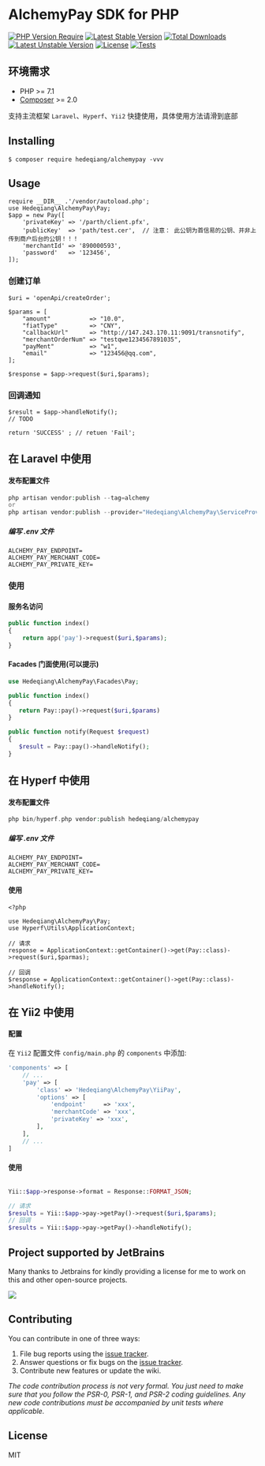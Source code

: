 # AlchemyPay SDK for PHP

[![PHP Version Require](http://poser.pugx.org/hedeqiang/alchemypay-sdk-php/require/php)](https://packagist.org/packages/hedeqiang/alchemypay-sdk-php)
[![Latest Stable Version](https://poser.pugx.org/hedeqiang/alchemypay-sdk-php/v)](//packagist.org/packages/hedeqiang/alchemypay-sdk-php)
[![Total Downloads](https://poser.pugx.org/hedeqiang/alchemypay-sdk-php/downloads)](//packagist.org/packages/hedeqiang/alchemypay-sdk-php)
[![Latest Unstable Version](https://poser.pugx.org/hedeqiang/alchemypay-sdk-php/v/unstable)](//packagist.org/packages/hedeqiang/alchemypay-sdk-php)
[![License](https://poser.pugx.org/hedeqiang/alchemypay-sdk-php/license)](//packagist.org/packages/hedeqiang/alchemypay-sdk-php)
[![Tests](https://github.com/hedeqiang/alchemypay-sdk-php/actions/workflows/test.yml/badge.svg)](https://github.com/hedeqiang/payease/actions/workflows/test.yml)

## 环境需求

- PHP >= 7.1
- [Composer](https://getcomposer.org/) >= 2.0

支持主流框架 `Laravel`、`Hyperf`、`Yii2` 快捷使用，具体使用方法请滑到底部

## Installing

```shell
$ composer require hedeqiang/alchemypay -vvv
```

## Usage

```shell
require __DIR__ .'/vendor/autoload.php';
use Hedeqiang\AlchemyPay\Pay;
$app = new Pay([
    'privateKey' => '/parth/client.pfx',
    'publicKey'  => 'path/test.cer',  // 注意： 此公钥为首信易的公钥、并非上传到商户后台的公钥！！！
    'merchantId' => '890000593',
    'password'   => '123456',
]);
```

### 创建订单

```shell
$uri = 'openApi/createOrder';

$params = [
    "amount"           => "10.0",
    "fiatType"         => "CNY",
    "callbackUrl"      => "http://147.243.170.11:9091/transnotify",
    "merchantOrderNum" => "testqwe1234567891035",
    "payMent"          => "w1",
    "email"            => "123456@qq.com",
];

$response = $app->request($uri,$params);
```

### 回调通知

```shell
$result = $app->handleNotify();
// TODO

return 'SUCCESS' ; // retuen 'Fail';
```

## 在 Laravel 中使用

#### 发布配置文件

```php
php artisan vendor:publish --tag=alchemy
or 
php artisan vendor:publish --provider="Hedeqiang\AlchemyPay\ServiceProvider"
```

##### 编写 .env 文件

```
ALCHEMY_PAY_ENDPOINT=
ALCHEMY_PAY_MERCHANT_CODE=
ALCHEMY_PAY_PRIVATE_KEY=
```

### 使用

#### 服务名访问

```php
public function index()
{
    return app('pay')->request($uri,$params);
}
```

#### Facades 门面使用(可以提示)

```php
use Hedeqiang\AlchemyPay\Facades\Pay;

public function index()
{
   return Pay::pay()->request($uri,$params)
}

public function notify(Request $request)
{
   $result = Pay::pay()->handleNotify();
}
```

## 在 Hyperf 中使用

#### 发布配置文件

```php
php bin/hyperf.php vendor:publish hedeqiang/alchemypay
```

##### 编写 .env 文件

```
ALCHEMY_PAY_ENDPOINT=
ALCHEMY_PAY_MERCHANT_CODE=
ALCHEMY_PAY_PRIVATE_KEY=
```

#### 使用

```shell
<?php

use Hedeqiang\AlchemyPay\Pay;
use Hyperf\Utils\ApplicationContext;

// 请求
response = ApplicationContext::getContainer()->get(Pay::class)->request($uri,$parmas);

// 回调
$response = ApplicationContext::getContainer()->get(Pay::class)->handleNotify();
```

## 在 Yii2 中使用

#### 配置

在 `Yii2` 配置文件 `config/main.php` 的 `components` 中添加:

```php
'components' => [
    // ...
    'pay' => [
        'class' => 'Hedeqiang\AlchemyPay\YiiPay',
        'options' => [
            'endpoint'     => 'xxx',
            'merchantCode' => 'xxx',
            'privateKey' => 'xxx',
        ],
    ],
    // ...
]
```

#### 使用

```php

Yii::$app->response->format = Response::FORMAT_JSON;

// 请求
$results = Yii::$app->pay->getPay()->request($uri,$params);
// 回调
$results = Yii::$app->pay->getPay()->handleNotify();
```

## Project supported by JetBrains

Many thanks to Jetbrains for kindly providing a license for me to work on this and other open-source projects.

[![](https://resources.jetbrains.com/storage/products/company/brand/logos/jb_beam.svg)](https://www.jetbrains.com/?from=https://github.com/hedeqiang)

## Contributing

You can contribute in one of three ways:

1. File bug reports using the [issue tracker](https://github.com/hedeqiang/alchemypay-sdk-php/issues).
2. Answer questions or fix bugs on the [issue tracker](https://github.com/hedeqiang/alchemypay-sdk-php/issues).
3. Contribute new features or update the wiki.

_The code contribution process is not very formal. You just need to make sure that you follow the PSR-0, PSR-1, and
PSR-2 coding guidelines. Any new code contributions must be accompanied by unit tests where applicable._

## License

MIT

